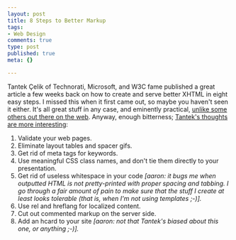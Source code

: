 ```yaml
--- 
layout: post
title: 8 Steps to Better Markup
tags: 
- Web Design
comments: true
type: post
published: true
meta: {}

---
```

Tantek Çelik of Technorati, Microsoft, and W3C fame published a great article a few weeks back on how to create and serve better XHTML in eight easy steps. I missed this when it first came out, so maybe you haven't seen it either. It's all great stuff in any case, and eminently practical, <a href="http://www.brethorsting.com/uidesign/2006/08/to_hell_with_web_standards.html">unlike some others out there on the web</a>. Anyway, enough bitterness; <a href="http://www.tantek.com/log/2006/07.html#d27t1218">Tantek's thoughts are more interesting</a>:
  <ol>
  <li>Validate your web pages.</li>
  <li>Eliminate layout tables and spacer gifs.</li>
  <li>Get rid of meta tags for keywords.</li>
  <li>Use meaningful CSS class names, and don't tie them directly to your presentation.</li>
  <li>Get rid of useless whitespace in your code <em>[aaron: it bugs me when outputted HTML is not pretty-printed with proper spacing and tabbing. I go through a fair amount of pain to make sure that the stuff I create at least looks tolerable (that is, when I'm not using templates ;-)].</em></li>
  <li>Use rel and hreflang for localized content.</li>
  <li>Cut out commented markup on the server side.</li>
  <li>Add an hcard to your site <em>[aaron: not that Tantek's biased about this one, or anything ;-)].</em></li>
  </ol>

